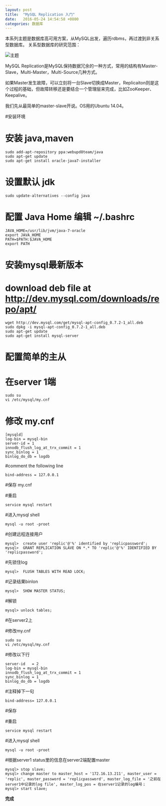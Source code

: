 ```yaml
---
layout: post
title:  "MySQL Replication 入门"
date:   2016-05-24 14:54:58 +0800
categories: 数据库
---
```


本系列主题是数据库高可用方案，从MySQL出发，遍历rdbms，再过渡到非关系型数据库。
关系型数据库的研究范围：

![主题]({{site.url}}/image/db1theme.png)

MySQL Replication是MySQL保持数据冗余的一种方式，常用的结构有Master-Slave，Multi-Master，Multi-Source几种方式。

如果Master发生故障，可以立刻将一台Slave切换成Master，Replicaiton则是这个过程的基础，但故障转移还是要结合一个管理层来完成，比如ZooKeeper、Keepalive。

我们先从最简单的master-slave开说。OS用的Ubuntu 14.04。


#安装环境


# 安装 java,maven
    sudo add-apt-repository ppa:webupd8team/java
    sudo apt-get update
    sudo apt-get install oracle-java7-installer

# 设置默认 jdk

    sudo update-alternatives --config java

# 配置 Java Home 编辑 ~/.bashrc
    JAVA_HOME=/usr/lib/jvm/java-7-oracle
    export JAVA_HOME
    PATH=$PATH:$JAVA_HOME
    export PATH

# 安装mysql最新版本

# download deb file at http://dev.mysql.com/downloads/repo/apt/

    wget http://dev.mysql.com/get/mysql-apt-config_0.7.2-1_all.deb  
    sudo dpkg -i mysql-apt-config_0.7.2-1_all.deb  
    sudo apt-get update
    sudo apt-get install mysql-server

# 配置简单的主从

# 在server 1端

    sudo su
    vi /etc/mysql/my.cnf
    
# 修改 my.cnf

    [mysqld]
    log-bin = mysql-bin
    server-id = 1
    innodb_flush_log_at_trx_commit = 1
    sync_binlog = 1
    binlog_do_db = logdb 

#comment the following line

    bind-address = 127.0.0.1

#保存 my.cnf

#重启

    service mysql restart

#进入mysql shell

    mysql -u root -proot  

#创建远程连接用户

    mysql>  create user 'replic'@'%' identified by 'replicpassword';
    mysql>  GRANT REPLICATION SLAVE ON *.* TO 'replic'@'%' IDENTIFIED BY 'replicpassword';   

#先锁住log

    mysql>  FLUSH TABLES WITH READ LOCK;   

#记录结果binlon

    mysql>  SHOW MASTER STATUS;    

#解锁

    mysql> unlock tables;    

#在server2上

#修改my.cnf

    sudo su
    vi /etc/mysql/my.cnf

#修改以下行

    server-id   = 2
    log-bin = mysql-bin
    innodb_flush_log_at_trx_commit = 1
    sync_binlog = 1
    binlog_do_db = logdb

#注释掉下一句

    bind-address= 127.0.0.1

#保存

#重启

    service mysql restart

#进入mysql shell

    mysql -u root -proot

#根据server1 status里的信息在server2端配置master

    mysql> stop slave;
    mysql> change master to master_host = '172.16.13.211', master_user = 'replic', master_password = 'replicpassword', master_log_file = '之前在server1中记录的log file', master_log_pos = 在server1记录的log编号；
    mysql> start slave;

**完成**


    
